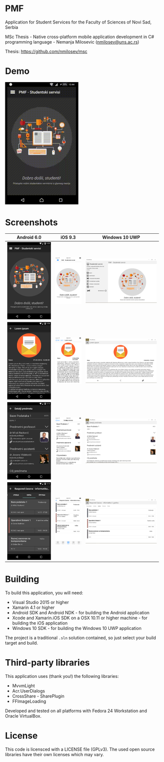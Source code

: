 # PMF

Application for Student Services for the Faculty of Sciences of Novi Sad, Serbia

MSc Thesis - Native cross-platform mobile application development in C# programming language - Nemanja Milosevic (nmilosev@uns.ac.rs)

Thesis: https://github.com/nmilosev/msc

# Demo

![Demo](https://github.com/nmilosev/PMF/raw/master/screenshots/demo2.gif)

# Screenshots

| Android 6.0|iOS 9.3| Windows 10 UWP|
|:-:|:-:|:-:|
|![alt](https://github.com/nmilosev/PMF/raw/master/screenshots/msc-img16.png)|![alt](https://github.com/nmilosev/PMF/raw/master/screenshots/msc-img17.png)|![alt](https://github.com/nmilosev/PMF/raw/master/screenshots/msc-img18.png)|
|![alt](https://github.com/nmilosev/PMF/raw/master/screenshots/msc-img19.png)|![alt](https://github.com/nmilosev/PMF/raw/master/screenshots/msc-img20.png)|![alt](https://github.com/nmilosev/PMF/raw/master/screenshots/msc-img21.png)|
|![alt](https://github.com/nmilosev/PMF/raw/master/screenshots/msc-img23.png)|![alt](https://github.com/nmilosev/PMF/raw/master/screenshots/msc-img22.png)|![alt](https://github.com/nmilosev/PMF/raw/master/screenshots/msc-img24.png)|
|![alt](https://github.com/nmilosev/PMF/raw/master/screenshots/msc-img25.png)|![alt](https://github.com/nmilosev/PMF/raw/master/screenshots/msc-img28.png)|![alt](https://github.com/nmilosev/PMF/raw/master/screenshots/msc-img27.png)|

# Building

To build this application, you will need:

- Visual Studio 2015 or higher
- Xamarin 4.1 or higher
- Android SDK and Android NDK - for building the Android application
- Xcode and Xamarin.iOS SDK on a OSX 10.11 or higher machine - for building the iOS application
- Windows 10 SDK - for building the Windows 10 UWP application

The project is a traditional `.sln` solution contained, so just select your build target and build.

# Third-party libraries

This application uses (thank you!) the following libraries:

- MvvmLight
- Acr.UserDialogs
- CrossShare - SharePlugin
- FFImageLoading

Developed and tested on all platforms with Fedora 24 Workstation and Oracle VirtualBox.

# License

This code is licensced with a LICENSE file (GPLv3). The used open source libraries have their own licenses which may vary.
